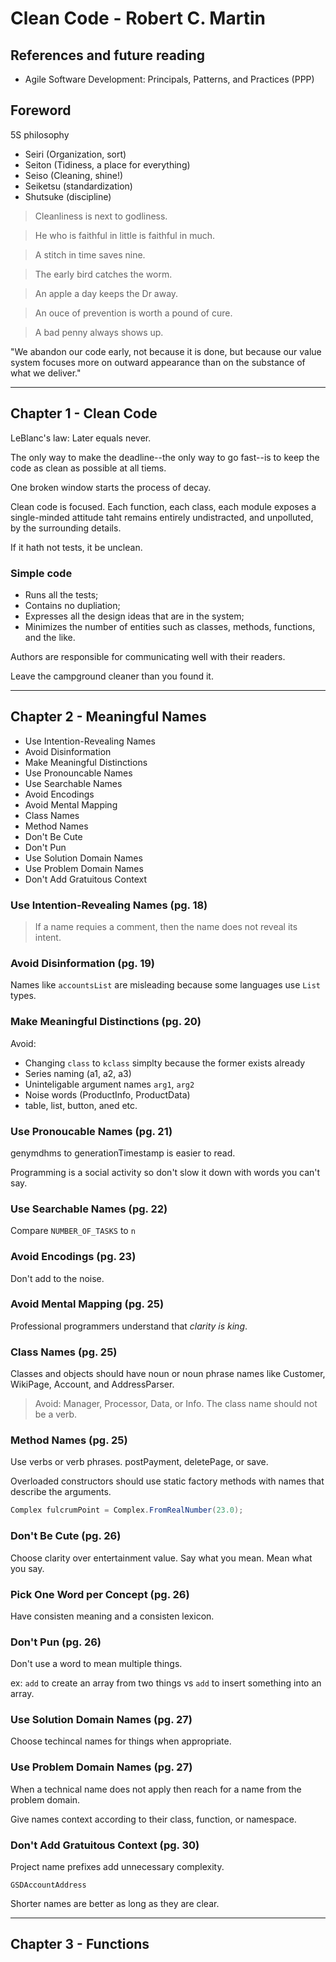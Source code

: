 # Clean Code - Robert C. Martin

## References and future reading

- Agile Software Development: Principals, Patterns, and Practices (PPP)

## Foreword

5S philosophy

- Seiri (Organization, sort)
- Seiton (Tidiness, a place for everything)
- Seiso (Cleaning, shine!)
- Seiketsu (standardization)
- Shutsuke (discipline)

> Cleanliness is next to godliness.

> He who is faithful in little is faithful in much.

> A stitch in time saves nine.

> The early bird catches the worm.

> An apple a day keeps the Dr away.

> An ouce of prevention is worth a pound of cure. 

> A bad penny always shows up.

"We abandon our code early, not because it is done, but because our value system focuses more on outward appearance than on the substance of what we deliver."

---

## Chapter 1 - Clean Code

LeBlanc's law: Later equals never.

The only way to make the deadline--the only way to go fast--is to keep the code as clean as possible at all tiems.

One broken window starts the process of decay.

Clean code is focused. Each function, each class, each module exposes a single-minded attitude taht remains entirely undistracted, and unpolluted, by the surrounding details.

If it hath not tests, it be unclean.

### Simple code

- Runs all the tests;
- Contains no dupliation;
- Expresses all the design ideas that are in the system;
- Minimizes the number of entities such as classes, methods, functions, and the like.

Authors are responsible for communicating well with their readers.

Leave the campground cleaner than you found it.

---

## Chapter 2 - Meaningful Names

- Use Intention-Revealing Names
- Avoid Disinformation
- Make Meaningful Distinctions
- Use Pronouncable Names
- Use Searchable Names
- Avoid Encodings
- Avoid Mental Mapping
- Class Names
- Method Names
- Don't Be Cute
- Don't Pun
- Use Solution Domain Names
- Use Problem Domain Names
- Don't Add Gratuitous Context

### Use Intention-Revealing Names (pg. 18)

> If a name requies a comment, then the name does not reveal its intent.

### Avoid Disinformation (pg. 19)

Names like `accountsList` are misleading because some languages use `List` types.

### Make Meaningful Distinctions (pg. 20)

Avoid:

- Changing `class` to `kclass` simplty because the former exists already
- Series naming (a1, a2, a3)
- Uninteligable argument names `arg1`, `arg2`
- Noise words (ProductInfo, ProductData)
- table, list, button, aned etc.

### Use Pronoucable Names (pg. 21)

genymdhms to generationTimestamp is easier to read.

Programming is a social activity so don't slow it down with words you can't say.

### Use Searchable Names (pg. 22)

Compare `NUMBER_OF_TASKS` to `n`

### Avoid Encodings (pg. 23)

Don't add to the noise.

### Avoid Mental Mapping (pg. 25)

Professional programmers understand that *clarity is king*.

### Class Names (pg. 25)

Classes and objects should have noun or noun phrase names like Customer, WikiPage, Account, and AddressParser.

> Avoid: Manager, Processor, Data, or Info. The class name should not be a verb.

### Method Names (pg. 25)

Use verbs or verb phrases. postPayment, deletePage, or save.

Overloaded constructors should use static factory methods with names that describe the arguments.

```java
Complex fulcrumPoint = Complex.FromRealNumber(23.0);
```

### Don't Be Cute (pg. 26)

Choose clarity over entertainment value.
Say what you mean. Mean what you say.

### Pick One Word per Concept (pg. 26)

Have consisten meaning and a consisten lexicon.

### Don't Pun (pg. 26)

Don't use a word to mean multiple things.

ex: `add` to create an array from two things vs `add` to insert something into an array.

### Use Solution Domain Names (pg. 27)

Choose techincal names for things when appropriate.

### Use Problem Domain Names (pg. 27)

When a technical name does not apply then reach for a name from the problem domain.

Give names context according to their class, function, or namespace.

### Don't Add Gratuitous Context (pg. 30)

Project name prefixes add unnecessary complexity.

`GSDAccountAddress`

Shorter names are better as long as they are clear.

---

## Chapter 3 - Functions